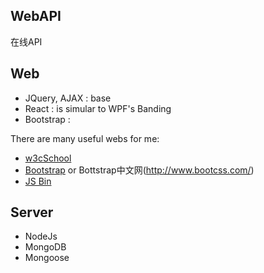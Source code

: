 ## WebAPI

在线API

## Web

- JQuery, AJAX : base
- React : is simular to WPF's Banding
- Bootstrap : 

There are many useful webs for me:

- [w3cSchool](https://www.w3cschool.cn/)
- [Bootstrap](https://getbootstrap.com/) or Bottstrap中文网(http://www.bootcss.com/)
- [JS Bin](http://js.jirengu.com)

## Server

- NodeJs
- MongoDB
- Mongoose

